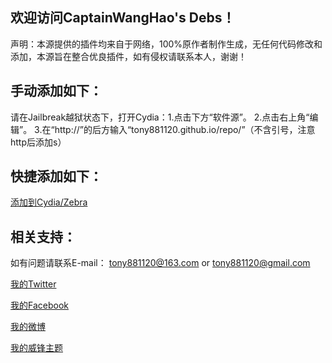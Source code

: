 ## 欢迎访问CaptainWangHao's Debs！

   声明：本源提供的插件均来自于网络，100%原作者制作生成，无任何代码修改和添加，本源旨在整合优良插件，如有侵权请联系本人，谢谢！

       
## 手动添加如下：

   请在Jailbreak越狱状态下，打开Cydia：1.点击下方“软件源”。 2.点击右上角“编辑”。 3.在“http://”的后方输入“tony881120.github.io/repo/”（不含引号，注意http后添加s）

## 快捷添加如下：

   <a class="btn btn-sm btn-default" href="cydia://url/https://cydia.saurik.com/api/share#?source=https://tony881120.github.io/repo/">添加到Cydia/Zebra</a>


## 相关支持：

   如有问题请联系E-mail：     tony881120@163.com          or          tony881120@gmail.com

   <a class="btn btn-sm btn-default" href="https://twitter.com/tony881120">我的Twitter</a>

   <a class="btn btn-sm btn-default" href="https://www.facebook.com/tony881120">我的Facebook</a>

   <a class="btn btn-sm btn-default" href="https://weibo.com/gdbike/">我的微博</a>

   <a class="btn btn-sm btn-default" href="https://www.feng.com/user/1619405">我的威锋主题</a>
